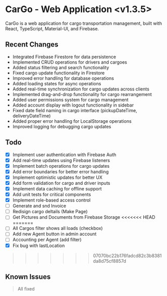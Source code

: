 # CarGo - Web Application <v1.3.5>

CarGo is a web application for cargo transportation management, built with React, TypeScript, Material-UI, and Firebase.

## Recent Changes

- Integrated Firebase Firestore for data persistence
- Implemented CRUD operations for drivers and cargoes
- Added status filtering and search functionality
- Fixed cargo update functionality in Firestore
- Improved error handling for database operations
- Added loading states for async operations
- Added real-time synchronization for cargo updates across clients
- Implemented drag-and-drop functionality for cargo rearrangement
- Added user permissions system for cargo management
- Added account display with logout functionality in sidebar
- Fixed date field naming in cargo interface (pickupDateTime, deliveryDateTime)
- Added proper error handling for LocalStorage operations
- Improved logging for debugging cargo updates

## Todo

- [x] Implement user authentication with Firebase Auth
- [x] Add real-time updates using Firebase listeners
- [x] Implement batch operations for cargo updates
- [x] Add error boundaries for better error handling
- [x] Implement optimistic updates for better UX
- [x] Add form validation for cargo and driver inputs
- [x] Implement data caching for offline support
- [x] Add unit tests for critical components
- [x] Implement role-based access control
- [ ] Generate and snd Invoice
- [ ] Redisign cargo deltails (Make Page)
- [ ] Get Pictures and Documents from Firebase Storage
<<<<<<< HEAD
=======
- [ ] All Cargos filter shows all loads (checkbox)
- [ ] Add new Agent button in admin account
- [ ] Accounting per Agent (add filter)
- [x] Fix bug with lastLocation
>>>>>>> 07070bc22b176fadcd82c3b8381da8d75cf8857d

## Known Issues
> All fixed
